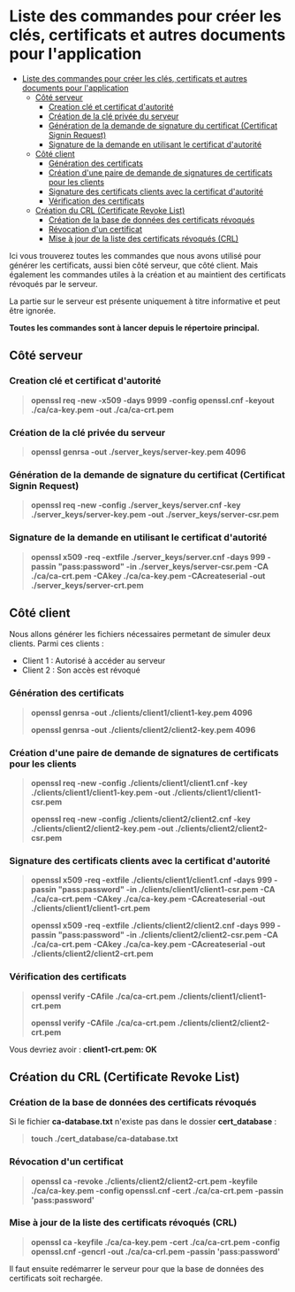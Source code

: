 # Liste des commandes pour créer les clés, certificats et autres documents pour l'application

- [Liste des commandes pour créer les clés, certificats et autres documents pour l'application](#liste-des-commandes-pour-créer-les-clés-certificats-et-autres-documents-pour-lapplication)
  - [Côté serveur](#côté-serveur)
    - [Creation clé et certificat d'autorité](#creation-clé-et-certificat-dautorité)
    - [Création de la clé privée du serveur](#création-de-la-clé-privée-du-serveur)
    - [Génération de la demande de signature du certificat (Certificat Signin Request)](#génération-de-la-demande-de-signature-du-certificat-certificat-signin-request)
    - [Signature de la demande en utilisant le certificat d'autorité](#signature-de-la-demande-en-utilisant-le-certificat-dautorité)
  - [Côté client](#côté-client)
    - [Génération des certificats](#génération-des-certificats)
    - [Création d'une paire de demande de signatures de certificats pour les clients](#création-dune-paire-de-demande-de-signatures-de-certificats-pour-les-clients)
    - [Signature des certificats clients avec la certificat d'autorité](#signature-des-certificats-clients-avec-la-certificat-dautorité)
    - [Vérification des certificats](#vérification-des-certificats)
  - [Création du CRL (Certificate Revoke List)](#création-du-crl-certificate-revoke-list)
    - [Création de la base de données des certificats révoqués](#création-de-la-base-de-données-des-certificats-révoqués)
    - [Révocation d'un certificat](#révocation-dun-certificat)
    - [Mise à jour de la liste des certificats révoqués (CRL)](#mise-à-jour-de-la-liste-des-certificats-révoqués-crl)

Ici vous trouverez toutes les commandes que nous avons utilisé pour générer les certificats, aussi bien côté serveur, que côté client. Mais également les commandes utiles à la création et au maintient des certificats révoqués par le serveur.

La partie sur le serveur est présente uniquement à titre informative et peut être ignorée.

**Toutes les commandes sont à lancer depuis le répertoire principal.**

## Côté serveur

### Creation clé et certificat d'autorité

> **openssl req -new -x509 -days 9999 -config openssl.cnf -keyout ./ca/ca-key.pem -out ./ca/ca-crt.pem**

### Création de la clé privée du serveur

> **openssl genrsa -out ./server_keys/server-key.pem 4096**

### Génération de la demande de signature du certificat (Certificat Signin Request)

> **openssl req -new -config ./server_keys/server.cnf -key ./server_keys/server-key.pem -out ./server_keys/server-csr.pem**

### Signature de la demande en utilisant le certificat d'autorité

> **openssl x509 -req -extfile ./server_keys/server.cnf -days 999 -passin "pass:password" -in ./server_keys/server-csr.pem -CA ./ca/ca-crt.pem -CAkey ./ca/ca-key.pem -CAcreateserial -out ./server_keys/server-crt.pem**

## Côté client

Nous allons générer les fichiers nécessaires permetant de simuler deux clients.
Parmi ces clients :

- Client 1 : Autorisé à accéder au serveur
- Client 2 : Son accès est révoqué

### Génération des certificats

> **openssl genrsa -out ./clients/client1/client1-key.pem 4096**
>
> **openssl genrsa -out ./clients/client2/client2-key.pem 4096**

### Création d'une paire de demande de signatures de certificats pour les clients

> **openssl req -new -config ./clients/client1/client1.cnf -key ./clients/client1/client1-key.pem -out ./clients/client1/client1-csr.pem**
>
> **openssl req -new -config ./clients/client2/client2.cnf -key ./clients/client2/client2-key.pem -out ./clients/client2/client2-csr.pem**

### Signature des certificats clients avec la certificat d'autorité

> **openssl x509 -req -extfile ./clients/client1/client1.cnf -days 999 -passin "pass:password" -in ./clients/client1/client1-csr.pem -CA ./ca/ca-crt.pem -CAkey ./ca/ca-key.pem -CAcreateserial -out ./clients/client1/client1-crt.pem**
>
> **openssl x509 -req -extfile ./clients/client2/client2.cnf -days 999 -passin "pass:password" -in ./clients/client2/client2-csr.pem -CA ./ca/ca-crt.pem -CAkey ./ca/ca-key.pem -CAcreateserial -out ./clients/client2/client2-crt.pem**

### Vérification des certificats

> **openssl verify -CAfile ./ca/ca-crt.pem ./clients/client1/client1-crt.pem**
>
> **openssl verify -CAfile ./ca/ca-crt.pem ./clients/client2/client2-crt.pem**

Vous devriez avoir : **client1-crt.pem: OK**

## Création du CRL (Certificate Revoke List)

### Création de la base de données des certificats révoqués

Si le fichier **ca-database.txt** n'existe pas dans le dossier **cert_database** :
> **touch ./cert_database/ca-database.txt**

### Révocation d'un certificat

> **openssl ca -revoke ./clients/client2/client2-crt.pem -keyfile ./ca/ca-key.pem -config openssl.cnf -cert ./ca/ca-crt.pem -passin 'pass:password'**

### Mise à jour de la liste des certificats révoqués (CRL)

> **openssl ca -keyfile ./ca/ca-key.pem -cert ./ca/ca-crt.pem -config openssl.cnf -gencrl -out ./ca/ca-crl.pem -passin 'pass:password'**

Il faut ensuite redémarrer le serveur pour que la base de données des certificats soit rechargée.
